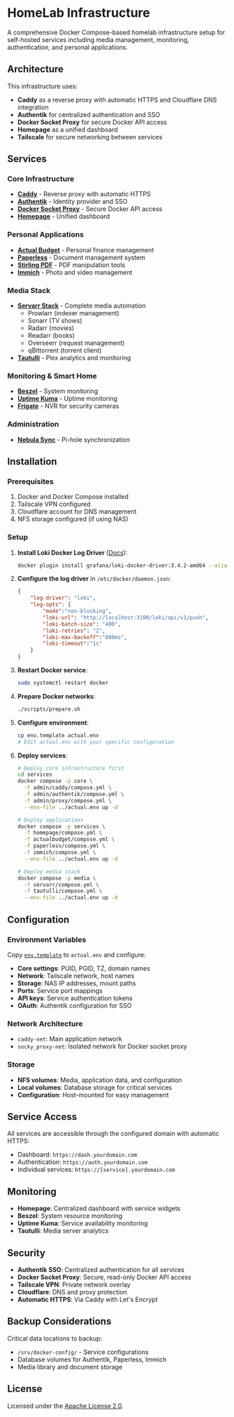 # HomeLab Infrastructure

A comprehensive Docker Compose-based homelab infrastructure setup for self-hosted services including media management, monitoring, authentication, and personal applications.

## Architecture

This infrastructure uses:
- **Caddy** as a reverse proxy with automatic HTTPS and Cloudflare DNS integration
- **Authentik** for centralized authentication and SSO
- **Docker Socket Proxy** for secure Docker API access
- **Homepage** as a unified dashboard
- **Tailscale** for secure networking between services

## Services

### Core Infrastructure
- **[Caddy](services/admin/caddy/compose.yml)** - Reverse proxy with automatic HTTPS
- **[Authentik](services/admin/authentik/compose.yml)** - Identity provider and SSO
- **[Docker Socket Proxy](services/admin/proxy/compose.yml)** - Secure Docker API access
- **[Homepage](services/homepage/compose.yml)** - Unified dashboard

### Personal Applications
- **[Actual Budget](services/actualbudget/compose.yml)** - Personal finance management
- **[Paperless](services/paperless/compose.yml)** - Document management system
- **[Stirling PDF](services/stirlingpdf/compose.yml)** - PDF manipulation tools
- **[Immich](services/immich/compose.yml)** - Photo and video management

### Media Stack
- **[Servarr Stack](services/servarr/compose.yml)** - Complete media automation
  - Prowlarr (indexer management)
  - Sonarr (TV shows)
  - Radarr (movies)
  - Readarr (books)
  - Overseerr (request management)
  - qBittorrent (torrent client)
- **[Tautulli](services/tautulli/compose.yml)** - Plex analytics and monitoring

### Monitoring & Smart Home
- **[Beszel](services/monitoring/compose.yml)** - System monitoring
- **[Uptime Kuma](services/uptime-kuma/compose.yml)** - Uptime monitoring
- **[Frigate](services/frigate/compose.yml)** - NVR for security cameras

### Administration
- **[Nebula Sync](services/admin/nebula-sync/compose.yml)** - Pi-hole synchronization

## Installation

### Prerequisites

1. Docker and Docker Compose installed
2. Tailscale VPN configured
3. Cloudflare account for DNS management
4. NFS storage configured (if using NAS)

### Setup

1. **Install Loki Docker Log Driver** ([Docs](https://grafana.com/docs/loki/latest/send-data/docker-driver/)):
   ```bash
   docker plugin install grafana/loki-docker-driver:3.4.2-amd64 --alias loki --grant-all-permissions
   ```

2. **Configure the log driver** in `/etc/docker/daemon.json`:
   ```json
   {
       "log-driver": "loki",
       "log-opts": {
           "mode":"non-blocking",
           "loki-url": "http://localhost:3100/loki/api/v1/push",
           "loki-batch-size": "400",
           "loki-retries": "2",
           "loki-max-backoff":"800ms",
           "loki-timeout":"1s"
       }
   }
   ```

3. **Restart Docker service**:
   ```bash
   sudo systemctl restart docker
   ```

4. **Prepare Docker networks**:
   ```bash
   ./scripts/prepare.sh
   ```

5. **Configure environment**:
   ```bash
   cp env.template actual.env
   # Edit actual.env with your specific configuration
   ```

6. **Deploy services**:
   ```bash
   # Deploy core infrastructure first
   cd services
   docker compose -p core \
     -f admin/caddy/compose.yml \
     -f admin/authentik/compose.yml \
     -f admin/proxy/compose.yml \
     --env-file ../actual.env up -d

   # Deploy applications
   docker compose -p services \
     -f homepage/compose.yml \
     -f actualbudget/compose.yml \
     -f paperless/compose.yml \
     -f immich/compose.yml \
     --env-file ../actual.env up -d

   # Deploy media stack
   docker compose -p media \
     -f servarr/compose.yml \
     -f tautulli/compose.yml \
     --env-file ../actual.env up -d
   ```

## Configuration

### Environment Variables

Copy [`env.template`](env.template) to `actual.env` and configure:

- **Core settings**: PUID, PGID, TZ, domain names
- **Network**: Tailscale network, host names
- **Storage**: NAS IP addresses, mount paths
- **Ports**: Service port mappings
- **API keys**: Service authentication tokens
- **OAuth**: Authentik configuration for SSO

### Network Architecture

- `caddy-net`: Main application network
- `socky_proxy-net`: Isolated network for Docker socket proxy

### Storage

- **NFS volumes**: Media, application data, and configuration
- **Local volumes**: Database storage for critical services
- **Configuration**: Host-mounted for easy management

## Service Access

All services are accessible through the configured domain with automatic HTTPS:

- Dashboard: `https://dash.yourdomain.com`
- Authentication: `https://auth.yourdomain.com`
- Individual services: `https://[service].yourdomain.com`

## Monitoring

- **Homepage**: Centralized dashboard with service widgets
- **Beszel**: System resource monitoring
- **Uptime Kuma**: Service availability monitoring
- **Tautulli**: Media server analytics

## Security

- **Authentik SSO**: Centralized authentication for all services
- **Docker Socket Proxy**: Secure, read-only Docker API access
- **Tailscale VPN**: Private network overlay
- **Cloudflare**: DNS and proxy protection
- **Automatic HTTPS**: Via Caddy with Let's Encrypt

## Backup Considerations

Critical data locations to backup:
- `/srv/docker-config/` - Service configurations
- Database volumes for Authentik, Paperless, Immich
- Media library and document storage

## License

Licensed under the [Apache License 2.0](LICENSE).